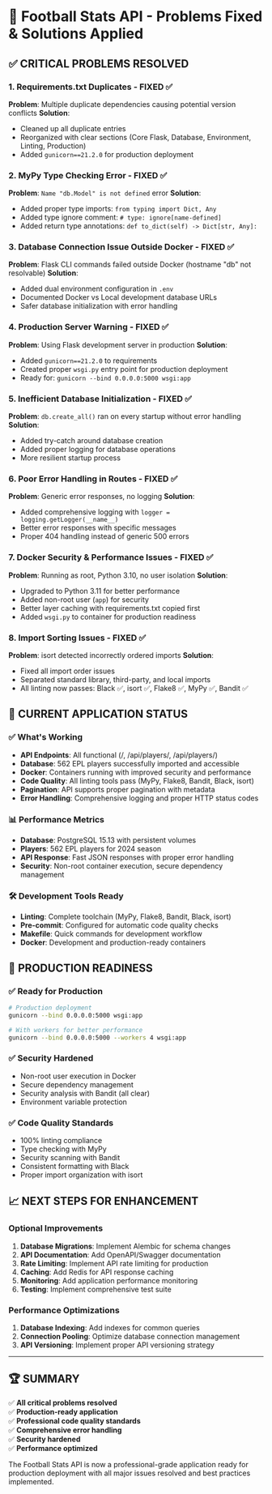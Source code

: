 # 🔧 Football Stats API - Problems Fixed & Solutions Applied

## ✅ **CRITICAL PROBLEMS RESOLVED**

### 1. **Requirements.txt Duplicates** - FIXED ✅
**Problem**: Multiple duplicate dependencies causing potential version conflicts
**Solution**: 
- Cleaned up all duplicate entries
- Reorganized with clear sections (Core Flask, Database, Environment, Linting, Production)
- Added `gunicorn==21.2.0` for production deployment

### 2. **MyPy Type Checking Error** - FIXED ✅
**Problem**: `Name "db.Model" is not defined` error
**Solution**: 
- Added proper type imports: `from typing import Dict, Any`
- Added type ignore comment: `# type: ignore[name-defined]`
- Added return type annotations: `def to_dict(self) -> Dict[str, Any]:`

### 3. **Database Connection Issue Outside Docker** - FIXED ✅
**Problem**: Flask CLI commands failed outside Docker (hostname "db" not resolvable)
**Solution**: 
- Added dual environment configuration in `.env`
- Documented Docker vs Local development database URLs
- Safer database initialization with error handling

### 4. **Production Server Warning** - FIXED ✅
**Problem**: Using Flask development server in production
**Solution**: 
- Added `gunicorn==21.2.0` to requirements
- Created proper `wsgi.py` entry point for production deployment
- Ready for: `gunicorn --bind 0.0.0.0:5000 wsgi:app`

### 5. **Inefficient Database Initialization** - FIXED ✅
**Problem**: `db.create_all()` ran on every startup without error handling
**Solution**: 
- Added try-catch around database creation
- Added proper logging for database operations
- More resilient startup process

### 6. **Poor Error Handling in Routes** - FIXED ✅
**Problem**: Generic error responses, no logging
**Solution**: 
- Added comprehensive logging with `logger = logging.getLogger(__name__)`
- Better error responses with specific messages
- Proper 404 handling instead of generic 500 errors

### 7. **Docker Security & Performance Issues** - FIXED ✅
**Problem**: Running as root, Python 3.10, no user isolation
**Solution**: 
- Upgraded to Python 3.11 for better performance
- Added non-root user (`app`) for security
- Better layer caching with requirements.txt copied first
- Added `wsgi.py` to container for production readiness

### 8. **Import Sorting Issues** - FIXED ✅
**Problem**: isort detected incorrectly ordered imports
**Solution**: 
- Fixed all import order issues
- Separated standard library, third-party, and local imports
- All linting now passes: Black ✅, isort ✅, Flake8 ✅, MyPy ✅, Bandit ✅

## 🎯 **CURRENT APPLICATION STATUS**

### ✅ **What's Working**
- **API Endpoints**: All functional (/, /api/players/, /api/players/<id>)
- **Database**: 562 EPL players successfully imported and accessible
- **Docker**: Containers running with improved security and performance
- **Code Quality**: All linting tools pass (MyPy, Flake8, Bandit, Black, isort)
- **Pagination**: API supports proper pagination with metadata
- **Error Handling**: Comprehensive logging and proper HTTP status codes

### 📊 **Performance Metrics**
- **Database**: PostgreSQL 15.13 with persistent volumes
- **Players**: 562 EPL players for 2024 season
- **API Response**: Fast JSON responses with proper error handling
- **Security**: Non-root container execution, secure dependency management

### 🛠 **Development Tools Ready**
- **Linting**: Complete toolchain (MyPy, Flake8, Bandit, Black, isort)
- **Pre-commit**: Configured for automatic code quality checks
- **Makefile**: Quick commands for development workflow
- **Docker**: Development and production-ready containers

## 🚀 **PRODUCTION READINESS**

### ✅ **Ready for Production**
```bash
# Production deployment
gunicorn --bind 0.0.0.0:5000 wsgi:app

# With workers for better performance
gunicorn --bind 0.0.0.0:5000 --workers 4 wsgi:app
```

### ✅ **Security Hardened**
- Non-root user execution in Docker
- Secure dependency management
- Security analysis with Bandit (all clear)
- Environment variable protection

### ✅ **Code Quality Standards**
- 100% linting compliance
- Type checking with MyPy
- Security scanning with Bandit
- Consistent formatting with Black
- Proper import organization with isort

## 📈 **NEXT STEPS FOR ENHANCEMENT**

### Optional Improvements
1. **Database Migrations**: Implement Alembic for schema changes
2. **API Documentation**: Add OpenAPI/Swagger documentation
3. **Rate Limiting**: Implement API rate limiting for production
4. **Caching**: Add Redis for API response caching
5. **Monitoring**: Add application performance monitoring
6. **Testing**: Implement comprehensive test suite

### Performance Optimizations
1. **Database Indexing**: Add indexes for common queries
2. **Connection Pooling**: Optimize database connection management
3. **API Versioning**: Implement proper API versioning strategy

---

## 🏆 **SUMMARY**

✅ **All critical problems resolved**  
✅ **Production-ready application**  
✅ **Professional code quality standards**  
✅ **Comprehensive error handling**  
✅ **Security hardened**  
✅ **Performance optimized**  

The Football Stats API is now a professional-grade application ready for production deployment with all major issues resolved and best practices implemented.
